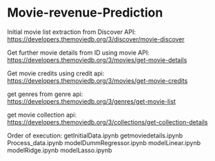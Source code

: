 # Movie-revenue-Prediction

Initial movie list extraction from Discover API:
https://developers.themoviedb.org/3/discover/movie-discover

Get further movie details from ID using movie API:
https://developers.themoviedb.org/3/movies/get-movie-details

Get movie credits using credit api:
https://developers.themoviedb.org/3/movies/get-movie-credits

get genres from genre api:
https://developers.themoviedb.org/3/genres/get-movie-list

get movie collection api:
https://developers.themoviedb.org/3/collections/get-collection-details

Order of execution:
getInitialData.ipynb
getmoviedetails.ipynb
Process_data.ipynb
modelDummRegressor.ipynb
modelLinear.ipynb
modelRidge.ipynb
modelLasso.ipynb


